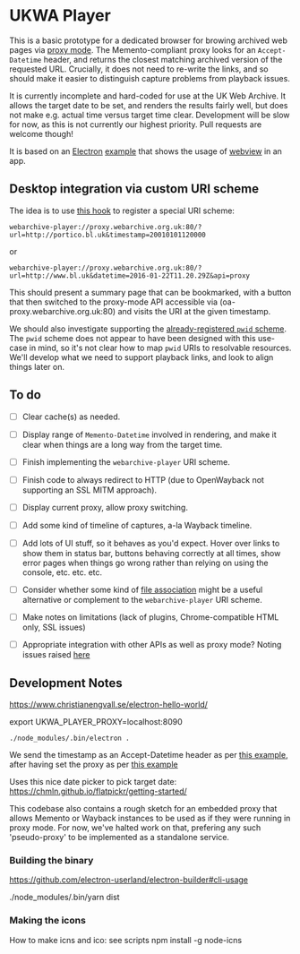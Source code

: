 # UKWA Player #

This is a basic prototype for a dedicated browser for browing archived web pages via [proxy mode](https://github.com/iipc/openwayback/wiki/Advanced-configuration). The Memento-compliant proxy looks for an `Accept-Datetime` header, and returns the closest matching archived version of the requested URL. Crucially, it does not need to re-write the links, and so should make it easier to distinguish capture problems from playback issues.

It is currently incomplete and hard-coded for use at the UK Web Archive. It allows the target date to be set, and renders the results fairly well, but does not make e.g. actual time versus target time clear. Development will be slow for now, as this is not currently our highest priority. Pull requests are welcome though!

It is based on an [Electron](https://electron.atom.io/) [example](https://github.com/hokein/electron-sample-apps/tree/master/webview/browser) that shows the usage of [webview](https://github.com/electron/electron/blob/master/docs/api/webview-tag.md) in an app.

## Desktop integration via custom URI scheme ##

The idea is to use [this hook](https://github.com/electron/electron/blob/master/docs/api/app.md#appsetasdefaultprotocolclientprotocol-path-args-macos-windows) to register a special URI scheme:

    webarchive-player://proxy.webarchive.org.uk:80/?url=http://portico.bl.uk&timestamp=20010101120000

or

    webarchive-player://proxy.webarchive.org.uk:80/?url=http://www.bl.uk&datetime=2016-01-22T11.20.29Z&api=proxy

This should present a summary page that can be bookmarked, with a button that then switched to the proxy-mode API accessible via (oa-proxy.webarchive.org.uk:80) and visits the URI at the given timestamp.

We should also investigate supporting the [already-registered `pwid` scheme](https://www.iana.org/assignments/uri-schemes/prov/pwid). The `pwid` scheme does not appear to have been designed with this use-case in mind, so it's not clear how to map `pwid` URIs to resolvable resources. We'll develop what we need to support playback links, and look to align things later on.

## To do ##

 - [ ] Clear cache(s) as needed.
 - [ ] Display range of `Memento-Datetime` involved in rendering, and make it clear when things are a long way from the target time.
 - [ ] Finish implementing the `webarchive-player` URI scheme.
 - [ ] Finish code to always redirect to HTTP (due to OpenWayback not supporting an SSL MITM approach).
 - [ ] Display current proxy, allow proxy switching.
 - [ ] Add some kind of timeline of captures, a-la Wayback timeline.
 - [ ] Add lots of UI stuff, so it behaves as you'd expect. Hover over links to show them in status bar, buttons behaving correctly at all times, show error pages when things go wrong rather than relying on using the console, etc. etc. etc.
 - [ ] Consider whether some kind of [file association](https://github.com/electron-userland/electron-builder/wiki/Options#FileAssociation) might be a useful alternative or complement to the `webarchive-player` URI scheme.
 - [ ] Make notes on limitations (lack of plugins, Chrome-compatible HTML only, SSL issues)
 - [ ] Appropriate integration with other APIs as well as proxy mode? Noting issues raised [here](http://ws-dl.blogspot.co.uk/2016/08/2016-08-15-mementos-in-raw-take-two.html)


## Development Notes ##

https://www.christianengvall.se/electron-hello-world/

export UKWA_PLAYER_PROXY=localhost:8090

    ./node_modules/.bin/electron .

We send the timestamp as an Accept-Datetime header as per [this example](http://stackoverflow.com/questions/35672602/how-to-set-electron-useragent), after having set the proxy as per [this example](http://stackoverflow.com/questions/37393248/how-connect-to-proxy-in-electron-webview)

Uses this nice date picker to pick target date: https://chmln.github.io/flatpickr/getting-started/

This codebase also contains a rough sketch for an embedded proxy that allows Memento or Wayback instances to be used as if they were running in proxy mode. For now, we've halted work on that, prefering any such 'pseudo-proxy' to be implemented as a standalone service.

### Building the binary ###

https://github.com/electron-userland/electron-builder#cli-usage

./node_modules/.bin/yarn dist

### Making the icons ###

How to make icns and ico: see scripts
npm install -g node-icns



